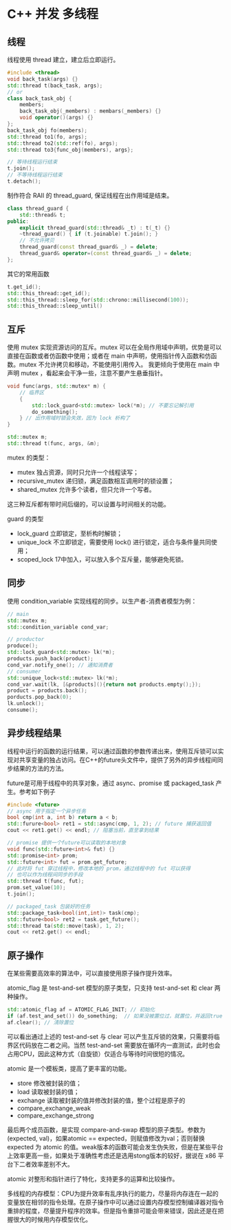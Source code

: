 # C++ 并发 多线程

## 线程
线程使用 thread 建立，建立后立即运行。
```c++
#include <thread>
void back_task(args) {}
std::thread t(back_task, args);
// or
class back_task_obj {
    members;
    back_task_obj(_members) : membars(_members) {}
    void operator()(args) {}
};
back_task_obj fo(members);
std::thread to1(fo, args);
std::thread to2(std::ref(fo), args);
std::thread to3{func_obj(members), args};

// 等待线程运行结束
t.join();
// 不等待线程运行结束
t.detach();
```
制作符合 RAII 的 thread_guard, 保证线程在出作用域是结束。
```c++
class thread_guard {
    std::thread& t;
public:
    explicit thread_guard(std::thread& _t) : t(_t) {}
    ~thread_guard() { if (t.joinable) t.join(); }
    // 不允许拷贝
    thread_guard(const thread_guard& _) = delete;
    thread_guard& operator=(const thread_guard& _) = delete;
};
```

其它的常用函数

```c++
t.get_id();
std::this_thread::get_id();
std::this_thread::sleep_for(std::chrono::millisecond(100));
std::this_thread::sleep_until()
```

## 互斥

使用 mutex 实现资源访问的互斥。mutex 可以在全局作用域中声明，优势是可以直接在函数或者仿函数中使用；或者在 main 中声明，使用指针传入函数和仿函数。mutex 不允许拷贝和移动，不能使用引用传入。
我更倾向于使用在 main 中声明 mutex ，看起来会干净一些，注意不要产生悬垂指针。
```c++
void func(args, std::mutex* m) {
    // 临界区
    {
        std::lock_guard<std::mutex> lock(*m); // 不要忘记解引用
        do_something();
    } // 出作用域时锁会失效，因为 lock 析构了
}

std::mutex m;
std::thread t(func, args, &m);
```
mutex 的类型：
- mutex 独占资源，同时只允许一个线程读写；
- recursive_mutex 递归锁，满足函数相互调用时的锁设置；
- shared_mutex 允许多个读者，但只允许一个写者。

这三种互斥都有带时间后缀的，可以设置与时间相关的功能。

guard 的类型
- lock_guard 立即锁定，至析构时解锁；
- unique_lock 不立即锁定，需要使用 lock() 进行锁定，适合与条件量共同使用；
- scoped_lock 17中加入，可以放入多个互斥量，能够避免死锁。

## 同步
使用 condition_variable 实现线程的同步。以生产者-消费者模型为例：

```c++
// main
std::mutex m;
std::condition_variable cond_var;

// productor
produce();
std::lock_guard<std::mutex> lk(*m);
products.push_back(product);
cond_var.notify_one(); // 通知消费者
// consumer
std::unique_lock<std::mutex> lk(*m);
cond_var.wait(lk, [&products](){return not products.empty();});
product = products.back();
porducts.pop_back(0);
lk.unlock();
consume();
```

## 异步线程结果

线程中运行的函数的运行结果，可以通过函数的参数传递出来，使用互斥锁可以实现对共享变量的独占访问。在C++的future头文件中，提供了另外的异步线程间同步结果的方法的方法。

future是可用于线程中的共享对象，通过 async、promise 或 packaged_task 产生。参考如下例子

```c++
#include <future>
// async 用于指定一个异步任务
bool cmp(int a, int b) return a < b;
std::furure<bool> ret1 = std::async(cmp, 1, 2); // future 捕获返回值
cout << ret1.get() << endl; // 阻塞当前，直至拿到结果

// promise 提供一个future可以读取的本地对象
void func(std::future<int>& fut) {}
std::promise<int> prom;
std::future<int> fut = prom.get_future;
// 此时将 fut 穿过线程中，修改本地的 prom，通过线程中的 fut 可以获得
// 也可以作为线程间同步的手段
std::thread t(func, fut);
prom.set_value(10);
t.join();

// packaged_task 包装好的任务
std::package_task<bool(int,int)> task(cmp);
std::future<bool> ret2 = task.get_future();
std::thread ta(std::move(task), 1, 2);
cout << ret2.get() << endl;
```

## 原子操作

在某些需要高效率的算法中，可以直接使用原子操作提升效率。

atomic_flag 是 test-and-set 模型的原子类型，只支持 test-and-set 和 clear 两种操作。

```c++
std::atomic_flag af = ATOMIC_FLAG_INIT; // 初始化
if (af.test_and_set()) do_something;  // 如果没被置位过，就置位，并返回true；否则返回false
af.clear(); // 清除置位
```

可以看出通过上述的 test-and-set 与 clear 可以产生互斥锁的效果，只需要将临界区代码放在二者之间。当然 test-and-set 需要放在循环内一直测试，此时也会占用CPU，因此这种方式（自旋锁）仅适合与等待时间很短的情况。

atomic 是一个模板类，提高了更丰富的功能。

* store 修改被封装的值；
* load 读取被封装的值；
* exchange 读取被封装的值并修改封装的值，整个过程是原子的
* compare_exchange_weak
* compare_exchange_strong

最后两个成员函数，是实现 compare-and-swap 模型的原子类型。参数为 (expected, val)，如果atomic == expected，则赋值修改为val；否则替换 expected 为 atomic 的值。weak版本的函数可能会发生伪失败，但是在某些平台上效率更高一些，如果处于准确性考虑还是选用stong版本的较好，据说在 x86 平台下二者效率差别不大。

atomic 对整形和指针进行了特化，支持更多的运算和比较操作。

多线程的内存模型：CPU为提升效率有乱序执行的能力，尽量将内存连在一起的变量放在相邻的指令处理。在原子操作中可以通过设置内存模型控制编译器对指令重排的程度，尽量提升程序的效率。但是指令重排可能会带来错误，因此还是在把握很大的时候用内存模型优化。